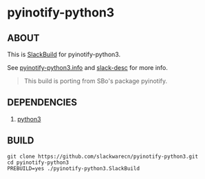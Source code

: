 # pyinotify-python3

## ABOUT

This is [SlackBuild](http://docs.slackware.com/slackware:slackbuild_scripts) for pyinotify-python3.

See [pyinotify-python3.info](pyinotify-python3.info) and [slack-desc](slack-desc) for more info.

> This build is porting from SBo's package pyinotify.

## DEPENDENCIES

1. [python3](https://slackbuilds.org/repository/14.2/python/python3/)

## BUILD

```
git clone https://github.com/slackwarecn/pyinotify-python3.git
cd pyinotify-python3
PREBUILD=yes ./pyinotify-python3.SlackBuild
```

